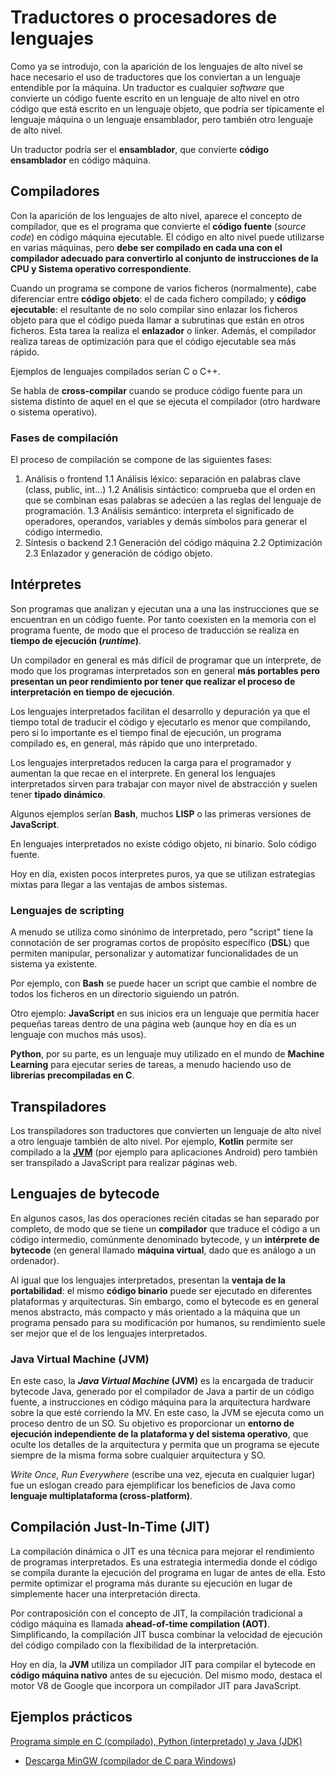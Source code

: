 # Traductores o procesadores de lenguajes

Como ya se introdujo, con la aparición de los lenguajes de alto nivel se hace necesario el uso de traductores que los conviertan a un lenguaje entendible por la máquina.
Un traductor es cualquier *software* que convierte un código fuente escrito en un lenguaje de alto nivel en otro código que está escrito en un lenguaje objeto, que podría ser típicamente el lenguaje máquina o un lenguaje ensamblador, pero también otro lenguaje de alto nivel.

Un traductor podría ser el **ensamblador**, que convierte **código ensamblador** en código máquina.

## Compiladores

Con la aparición de los lenguajes de alto nivel, aparece el concepto de compilador, que es el programa que convierte el **código fuente** (*source code*) en código máquina ejecutable. El código en alto nivel puede utilizarse en varias máquinas, pero **debe ser compilado en cada una con el compilador adecuado para convertirlo al conjunto de instrucciones de la CPU y Sistema operativo correspondiente**.

Cuando un programa se compone de varios ficheros (normalmente), cabe diferenciar entre **código objeto**: el de cada fichero compilado; y **código ejecutable**: el resultante de no solo compilar sino enlazar los ficheros objeto para que el código pueda llamar a subrutinas que están en otros ficheros. Esta tarea la realiza el **enlazador** o linker. Además, el compilador realiza tareas de optimización para que el código ejecutable sea más rápido.

Ejemplos de lenguajes compilados serían C o C++.

Se habla de **cross-compilar** cuando se produce código fuente para un sistema distinto de aquel en el que se ejecuta el compilador (otro hardware o sistema operativo).

### Fases de compilación

El proceso de compilación se compone de las siguientes fases:

1. Análisis o frontend
1.1 Análisis léxico: separación en palabras clave (class, public, int...)
1.2 Análisis sintáctico: comprueba que el orden en que se combinan esas palabras se adecúen a las reglas del lenguaje de programación.
1.3 Análisis semántico: interpreta el significado de operadores, operandos, variables y demás símbolos para generar el código intermedio.
2. Síntesis o backend
2.1 Generación del código máquina
2.2 Optimización
2.3 Enlazador y generación de código objeto.

## Intérpretes

Son programas que analizan y ejecutan una a una las instrucciones que se encuentran en un código fuente. Por tanto coexisten en la memoria con el programa fuente, de modo que el proceso de traducción se realiza en **tiempo de ejecución (*runtime*)**.

Un compilador en general es más difícil de programar que un interprete, de modo que los programas interpretados son en general **más portables pero presentan un peor rendimiento por tener que realizar el proceso de interpretación en tiempo de ejecución**.

Los lenguajes interpretados facilitan el desarrollo y depuración ya que el tiempo total de traducir el código y ejecutarlo es menor que compilando, pero si lo importante es el tiempo final de ejecución, un programa compilado es, en general, más rápido que uno interpretado.

Los lenguajes interpretados reducen la carga para el programador y aumentan la que recae en el interprete. En general los lenguajes interpretados sirven para trabajar con mayor nivel de abstracción y suelen tener **tipado dinámico**.

Algunos ejemplos serían **Bash**, muchos **LISP** o las primeras versiones de **JavaScript**.

En lenguajes interpretados no existe código objeto, ni binario. Solo código fuente.

Hoy en día, existen pocos interpretes puros, ya que se utilizan estrategias mixtas para llegar a las ventajas de ambos sistemas.

### Lenguajes de scripting

A menudo se utiliza como sinónimo de interpretado, pero "script" tiene la connotación de ser programas cortos de propósito específico (**DSL**) que permiten manipular, personalizar y automatizar funcionalidades de un sistema ya existente.

Por ejemplo, con **Bash** se puede hacer un script que cambie el nombre de todos los ficheros en un directorio siguiendo un patrón.

Otro ejemplo: **JavaScript** en sus inicios era un lenguaje que permitía hacer pequeñas tareas dentro de una página web (aunque hoy en día es un lenguaje con muchos más usos).

**Python**, por su parte, es un lenguaje muy utilizado en el mundo de **Machine Learning** para ejecutar series de tareas, a menudo haciendo uso de **librerías precompiladas en C**.

## Transpiladores

Los transpiladores son traductores que convierten un lenguaje de alto nivel a otro lenguaje también de alto nivel. Por ejemplo, **Kotlin** permite ser compilado a la [**JVM**](#java-virtual-machine-jvm) (por ejemplo para aplicaciones Android) pero también ser transpilado a JavaScript para realizar páginas web.

## Lenguajes de bytecode

En algunos casos, las dos operaciones  recién citadas se han separado por completo, de modo que se tiene un **compilador** que traduce el código a un código intermedio, comúnmente denominado bytecode, y un **intérprete de bytecode** (en general llamado **máquina virtual**, dado que es análogo a un ordenador).

Al igual que los lenguajes interpretados, presentan la **ventaja de la portabilidad**: el mismo **código binario** puede ser ejecutado en diferentes plataformas y arquitecturas. Sin embargo, como el bytecode es en general menos abstracto, más compacto y más orientado a la máquina que un programa pensado para su modificación por humanos, su rendimiento suele ser mejor que el de los lenguajes interpretados.

### Java Virtual Machine (JVM)

En este caso, la ***Java Virtual Machine* (JVM)** es la encargada de traducir bytecode Java, generado por el compilador de Java a partir de un código fuente, a instrucciones en código máquina para la arquitectura hardware sobre la que esté corriendo la MV. En este caso, la JVM se ejecuta como un proceso dentro de un SO. Su objetivo es proporcionar un **entorno de ejecución independiente de la plataforma y del sistema operativo**, que oculte los detalles de la arquitectura y permita que un programa se ejecute siempre de la misma forma sobre cualquier arquitectura y SO.

*Write Once, Run Everywhere* (escribe una vez, ejecuta en cualquier lugar) fue un eslogan creado para ejemplificar los beneficios de Java como **lenguaje multiplataforma (cross-platform)**.

## Compilación Just-In-Time (JIT)

La compilación dinámica o JIT es una técnica para mejorar el rendimiento de programas interpretados. 
Es una estrategia intermedia donde el código se compila durante la ejecución del programa en lugar de antes de ella. Esto permite optimizar el programa más durante su ejecución en lugar de simplemente hacer una interpretación directa.

Por contraposición con el concepto de JIT, la compilación tradicional a código máquina es llamada **ahead-of-time compilation (AOT)**.
Simplificando, la compilación JIT busca combinar la velocidad de ejecución del código compilado con la flexibilidad de la interpretación.

Hoy en día, la **JVM** utiliza un compilador JIT para compilar el bytecode en **código máquina nativo** antes de su ejecución. Del mismo modo, destaca el motor V8 de Google que incorpora un compilador JIT para JavaScript.

## Ejemplos prácticos

[Programa simple en C (compilado), Python (interpretado) y Java (JDK)](https://www.youtube.com/watch?v=qmb6PZLs1Hk)  
- [Descarga MinGW (compilador de C para Windows](https://osdn.net/projects/mingw/downloads/68260/mingw-get-setup.exe/))
